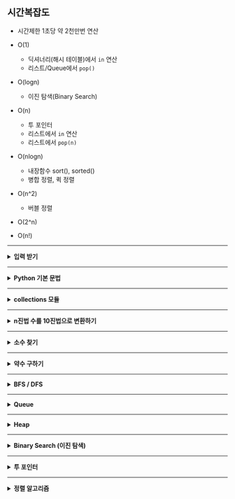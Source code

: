 
## 시간복잡도

- 시간제한 1초당 약 2천만번 연산

  
- O(1)
  - 딕셔너리(해시 테이블)에서 `in` 연산
  - 리스트/Queue에서 `pop()`
- O(logn)
  - 이진 탐색(Binary Search)
- O(n)
  - 투 포인터
  - 리스트에서 `in` 연산
  - 리스트에서 `pop(n)`
- O(nlogn)
  - 내장함수 sort(), sorted()
  - 병합 정렬, 퀵 정렬
- O(n^2)
  - 버블 정렬
- O(2^n)
- O(n!)


<hr>

<details>
<summary><b> 입력 받기</b></summary>

- 정수 1개<br>
  `num = int(input())` <br>
- 정수 2개 이상<br>
  `num1, num2 = map(int, input().split())` <br>
- 심화 버전<br>

  ```python
  lis = list(map(int, input().split()))  
  # 1 2 3 4 5 -> [1, 2, 3, 4, 5]
  ```
  
  ```python
  lis = list(map(int, input()))
  # 12345 -> [1, 2, 3, 4, 5]
  ```
  
  ```python
  lis = input().split()  
  # a b c d e -> ['a', 'b', 'c', 'd', 'e']
  ```
  
  ```python
  lis = []
  for _ in range(row):  # 행 수
    lis.append(list(map(int, input().split())))
  # 1 2 3
  # 4 5 6
  # ->
  # [[1, 2, 3], [4, 5, 6]]
  ```
  
- 효율적으로 입력 받기<br>
  ```python
  # 여러 줄을 반복해서 입력받아야할 때, input()을 사용하면 시간초과 에러가 발생하므로 sys.stdin.readline()를 사용
  import sys
  data = sys.stdin.readline().rstrip()  # rstrip()은 개행문자를 제거하기 위함
  ```

  ```python
  import sys
  input = sys.stdin.readline
  data = input()
  ```

- +_효율적으로 출력하기_
    ```python
    import sys
    print = sys.stdout.write
    print('내용')
    ```
</details>
<hr>



<details>
<summary><b> Python 기본 문법</b></summary>

- <b>자주 쓰는 함수</b>
    - `리스트.insert(idx, value)`

    - 재귀함수의 최대 호출 횟수 제한 늘리기 (default: 3000)
        ```python
        import sys
        sys.setrecursionlimit(10000)
        ```

<br>

- <b>Slicing</b>
    - 리스트 슬라이싱 결과 값은 리스트형
    - 실제 범위를 벗어나도 에러가 발생하지 않음!
      ```python
      lis = [2,4,6,8]
      lis[3:10]  # [8]
      ```
<br>

- <b> List Comprehension </b>

  - 기본 사용법
    ```python
    arr = [1,2,3,4,5]
    result = [x for x in arr]  # [1,2,3,4,5]
    ```
  - if문 사용
    ```python
    arr = [1,2,3,4,5]
    result = [x for x in arr if x < 3]  # [1,2]
    ```
  - if ~ else문 사용
    ```python
    arr = [5,3,2,7,1]
    result = ['small' if x < 3 else 'big' for x in arr]  # ['big', 'big', 'small', 'big', 'small']
    ```
    
<br>

- <b>리스트 → 문자열 </b>

  : 문자열이 들어 있는 리스트를 하나의 문자열로 합치기

    `''.join(리스트)`
    
<br>

- <b> 정렬하기 </b>

  - 리스트 정렬
  
    `리스트.sort()` : 리스트에 정렬된 값을 저장<br>
    `sorted(리스트)` : 리스트 값은 변하지 않고, 정렬된 값만 반환
    
    <br>
    
  - 문자열 정렬
  
    `sorted(문자열)` : 문자열 값은 변하지 않고, 정렬된 값만 리스트로 반환<br>
    _+ 정렬된 리스트를 문자열로 바꾸려면? `''.join(리스트)`<br>_
      
    <br>
    
  - `sort()`의 조건 지정하는 방법

      `lis = ["5e", "3a", "1a"]`일 때,
      
      1. 표현식 1개: 해당 표현식을 기준으로 정렬<br>
         `lis.sort(key=lambda x: x[1])    # ['3a', '1a', '5e']`
      
      2) 표현식 2개: 첫 번째 표현식을 우선으로 하고, 첫 번째 표현식이 같을 경우 두 번째 표현식에 따라 정렬<br>
        `lis.sort(key=lambda x: (x[1], x[0]))    # ['1a', '3a', '5e']`
         
<br>

- <b> 문자열이 알파벳/숫자인지 확인 </b>

  - 숫자로만 이루어져 있는지 확인: `문자열.isdecimal()` 
    
    <br>
  - 알파벳으로만 이루어져 있는지 확인: `문자열.isalpha()`
    
    <br>
  - 숫자+알파벳으로 이루어져 있는지 확인: `문자열.isalnum()`


</details><hr>


<details>
<summary><b> collections 모듈</b></summary>

- `defaultdict`
  - default 값을 설정하여 딕셔너리를 생성
  - 어떤 조건을 만족하면 특정 key의 value를 증가시키는 경우 유용하게 사용
    ```python
    dic = collections.defaultdict(int)  # default 값 : 0
    dic['A'] += 1 # 원래대로라면 존재하지 않는 key 값이므로 에러가 발생하지만, {'A': 1}이 됨
    ```

- `Counter`
  1. 원소의 빈도 세기<br>
     `lis = ['a', 'b', 'b', 'c', 'b']`일 때,<br>
      - 기본 : `collections.Counter(lis)   # Counter({'b': 3, 'a': 1, 'c': 1})`<br>
      - 빈도 높은 순 (모두) : `collections.Counter(lis).most_common()   # [('b', 3), ('a', 1), ('c', 1)]`<br>
      - 빈도 높은 순 (상위 2개)  : `collections.Counter(lis).most_common(2)  # [('b', 3), ('a', 1)]`<br>
  
  2. 두 리스트 빼기 (차집합)
      - 코드1) 중복 원소 고려 X
        ```python
        lis1 = ['a', 'b', 'b', 'c']
        lis2 = ['c', 'd']
        result = set(lis1) - set(lis2)  
        result = list(result) # ['a']
        ```
      - 코드2) 중복 원소 고려 O
        ```python
        lis1 = ['a', 'b', 'b', 'c']
        lis2 = ['c', 'd']
        result = Counter(lis1) - Counter(lis2)    # Counter({'a': 1, 'b': 2})
        ```

- `OrderedDict`
  - 딕셔너리의 입력 순서를 유지
  - Python 3.7 이상부터는 자동으로 입력 순서가 유지되지만, 혹시 모를 상황을 위해 사용하자.
  
    `collections.OrderedDict({'c': 1, 'a': 5, 'b': 4}) # 딕셔너리 형태 유지`
  

- `deque`
  - 리스트에서 pop()을 많이 사용하는 경우, 리스트 대신 deque를 이용하면 속도를 훨씬 높일 수 있다.
  - _리스트의 pop(0)은 O(n), deque의 popleft()는 O(1)_

    ```python
    queue = collections.deque([1,3,5])
    
    queue.pop() # 맨 뒤 원소 pop
    queue.popleft() # 맨 앞 원소 pop, 리스트의 pop(0)과 동일한 역할
    
    queue.append(10) # 맨 뒤에 원소를 삽입
    queue.appendleft(10) # 맨 앞에 원소를 삽입
    ```

</details>
<hr>


<details>
<summary><b> n진법 수를 10진법으로 변환하기 </b></summary>

  `int(수 문자열, n)`

  ex) `int('1010', 2)   # 10`

</details><hr>


<details>
<summary><b> 소수 찾기 </b></summary>

- 2부터 제곱근까지 나누어떨어지는지 확인

    ```python
    # 기본 코드
    def isPrime(num):
        for i in range(2, int(num**0.5) + 1):
            if num % i == 0:
                return False
        return True
    ```
    ```python
    # 더 효율적인 코드
    def isPrime(num):
        if num % 2 == 0:
            return False
        for i in range(3, int(num**0.5) + 1, 2):
            if num % i == 0:
                return False
        return True
    ```

</details><hr>


<details>
<summary><b> 약수 구하기 </b></summary>

  방법1. 해당 값(n)까지의 모든 값을 확인하기 _=> 비효율적_

  방법2. &radic;n까지의 모든 값 i를 확인하는데, 이 때 대응되는 n//i 값도 넣어준다 (제곱수인지 확인하고 넣기)
  ```python
  div_list = []
  for i in range(1, int(n**0.5)+1):
          if n % i == 0:    # i는 n의 약수
              div_list.append(i)
              if n // i != i:   # n//i는 n의 약수
                  div_list.append(n//i)
  div_list = sorted(div_list)   # 오름차순 정렬
  ```
  <br>

  - <b>약수의 개수가 홀수 or 짝수 ?</b>
    - 해당 값이 제곱수이면 약수의 개수는 홀수, 제곱수가 아니면 약수의 개수는 짝수
      - 제곱수 판별 : `if int(n**0.5) == n**0.5:`
  
</details><hr>


<details>
<summary><b> BFS / DFS </b></summary>

  - <b>DFS</b>
    
    : 현재 노드의 인접 노드 중 방문하지 않은 것을 모두 방문, 이 과정을 반복
    - **재귀함수** or Stack을 이용해 구현\
    - 시간복잡도: O(V+E)
        - V는 노드 수, E는 간선 수
    
    ```python
    # 재귀함수로 구현한 코드
    
    def dfs(graph, node, visited):
        visited[node] = True
        print(node, end=' ')
    
        for adj_node in graph[node]:
            if not visited[adj_node]:
                dfs(graph, adj_node, visited)
    
    n = 5
    graph = [
        [],     # [0]은 사용하지 않음
        [2,3],
        [1,4,5],
        [1],
        [2,5],
        [2,4],
    ]
    visited = [False] * (n+1)   # [0]은 사용하지 않음
    dfs(graph, 1, visited)      # 시작 노드는 1
    # 출력: 1 2 4 5 3
    ```

<br>
      
  - <b>BFS</b>
    - Queue를 이용해 구현
 
</details><hr>


<details>
<summary><b> Queue</b></summary>

- FIFO (First In First Out)
- 일반적으로 `deque`를 사용해 구현
  - 삽입: `append()` (`appendleft()`도 있음)
  - 제거: `popleft()` (`pop()`도 있음)
  

- <b>우선순위 큐 (Priority Queue)</b>
  - 저장된 값들을 **정렬**하고, 가장 작은 값을 반환하는 특징
  - 삽입: `put()`
  - 제거: `get()`
  - 오름차순 말고 다른 기준으로 반환하고 싶으면, `(우선순위, 값)` 튜플로 저장
    - ex: `(1, 'lemon')`
    - 우선순위가 동일한 튜플들은 값에 따라 정렬됨
    
  ```python
  from queue import PriorityQueue
  
  queue = PriorityQueue()
  
  queue.put(3)
  queue.put(1)
  queue.put(5)
  print(queue.get())  # 1
  print(queue.get())  # 3
  print(queue.get())  # 5
  ```
  
  ```python
  from queue import PriorityQueue
  
  queue = PriorityQueue()
  
  queue.put((2, 'apple'))
  queue.put((1, 'lemon'))
  queue.put((1, 'blueberry'))
  print(queue.get())  # (1, 'blueberry')
  print(queue.get())  # (1, 'lemon')
  print(queue.get())  # (2, 'apple')
  ```

</details><hr>


<details>
<summary><b> Heap </b></summary>

  - 최소값/최대값을 반복적으로 찾아야할 때 유용함
  - Heap은 완전이진트리이므로 높이가 logn => 모든 노드에 대해 연산을 해야하므로 시간복잡도는 O(nlogn)
  - pop 연산을 하면 루트 노드의 값이 반환됨 (min heap이면 최소값, max heap이면 최대값)
  - heapq 모듈은 min heap만을 지원함. max heap을 사용해야한다면 원소를 모두 음수로 만들어서 사용하면 됨.
  ```python
  import heapq
  
  # heap을 만들면서 원소를 하나씩 집어넣기
  heap = []
  heapq.heappush(heap, 1)
  heapq.heappush(heap, 2)
  heapq.heappop(heap)  # 1
  ```
  ```python
  import heapq
  
  # 리스트를 한번에 heap으로 만들기
  heap = [1, 2]
  heapq.heapify(heap)
  heapq.heappop(heap)  # 1
  ```

</details><hr>


<details>
<summary><b> Binary Search (이진 탐색)</b></summary>

  : start, mid, end를 사용하면서, mid의 값이 찾는 값과 일치하는지 확인을 반복하는 방법
  - 이진 탐색을 사용하려면 리스트가 **정렬**되어 있어야함!
  - 값의 갯수 or 범위가 엄청 클 때 많이 사용
  - 시간복잡도: O(logn)
  - **코딩테스트 자주 출제**


  - 코드1. 재귀로 구현
    ```python
    arr = [0,2,4,6,8]
    target = 4
    
    def binary_search(arr, target, start, end):
        if start > end: # 해당 값이 없는 경우
            return -1
        
        mid = (start + end) // 2
        if arr[mid] == target:
            return mid
        elif arr[mid] > target:
            # end = mid - 1
            return binary_search(arr, target, start, mid-1)
        else:
            # start = mid +1
            return binary_search(arr, target, mid+1, end)
        
    binary_search(arr, target, 0, len(arr)-1)  # 2
    ```
  - 코드2. 반복문으로 구현
    ```python
    arr = [0,2,4,6,8]
    target = 4
    
    def binary_search(arr, target, start, end):
        while start <= end:
            mid = (start + end) // 2
            
            if arr[mid] == target:
                return mid
            elif arr[mid] > target:
                end = mid - 1
            else:
                start = mid + 1
        return -1 # 해당 값이 없는 경우
        
    binary_search(arr, target, 0, len(arr)-1)  # 2
    ```

</details><hr>


<details>
<summary><b> 투 포인터 </b></summary>

  : start 포인터와 end 포인터를 설정하고 값의 범위를 따져 포인터를 한칸씩 이동시킴
  
  - 시간복잡도: O(n)
  - 시간복잡도가 낮기 때문에, 주로 값의 범위가 크거나 갯수가 많을 때 사용함
  
  
  - 예제1. k를 연속된 수들의 합으로 나타낼 수 있는 경우의 수
    ```python
    start, end = 1, 1 # 자연수여야하므로 1로 할당
    sum = 1
    answer = 1    # k 하나로만 구성된 경우를 포함
    while end < k:
        if sum < k:
            end += 1
            sum += end
        elif sum == k:
            end += 1
            sum += end
            answer += 1
        else:
            sum -= start
            start += 1
    print(answer)
    ```
  - 예제2. k를 두 수의 합으로 나타낼 수 있는 경우의 수
    ```python
    numbers = [2, 6, 4, 1, 5, 3]
    numbers.sort()    # [1, 2, 3, 4, 5, 6]
    
    start, end = 0, len(numbers)-1
    answer = 0
    while start < end:
        if numbers[start] + numbers[end] > k:
            end -= 1
        elif numbers[start] + numbers[end] == k:
            answer += 1
            end -= 1
        else:
            start += 1
    print(answer)
    ```

</details><hr>


<details>
<summary><b> 정렬 알고리즘</b></summary>

1. <b>버블(bubble) 정렬</b>

    : 인접 값끼리 비교해서 swap하며 정렬하는 방식
   
    - 시간복잡도: O(n^2)
    ```python
    arr = [3,5,4,1,2]
    n = len(arr)
    for i in range(n-1):
        for j in range(n-1-i):
            if arr[j] > arr[j+1]:   # swap
                arr[j], arr[j+1] = arr[j+1], arr[j]
    ```


2. <b>선택(selection) 정렬</b>

    : 남은 부분에서 최소값을 찾고 남은 부분의 맨 앞에 있는 데이터와 swap하며 정렬하는 방식 (최대값도 가능)

    - 시간복잡도: O(n^2)
    - 구현이 복잡하고 시간복잡도도 높아 코테에서 잘 사용하지 않음!


3. <b>삽입(insertion) 정렬</b>

    : 특정 값을 이미 정렬된 영역의 값들과 하나씩 비교해서 swap하면서 적절한 위치에 삽입하는 방식

    - i는 index 1부터 오른쪽으로, j는 index i부터 왼쪽으로 이동.
    - 시간복잡도: O(n^2)
    ```python
    arr = [3,5,4,1,2]
    n = len(arr)
    for i in range(1, n):
        for j in range(i, 0, -1):
            if arr[j-1] > arr[j]:   # swap
                arr[j-1], arr[j] = arr[j], arr[j-1]
            else:
                break
    ```
    

4. <b>퀵(quick) 정렬</b>

    : pivot을 선정해 해당 값을 기준으로 대소비교하면서 정렬하는 방식

    - 재귀함수 이용
    - 시간복잡도: O(nlogn) _(로 알고 있으면 되고 최악의 경우 O(n^2)임)_
    
    ```python
    arr = [3,5,4,1,2]
    
    def quick_sort(arr):
        if len(arr) <= 1:
            return arr
        
        pivot = arr[0]  # 첫번째 원소를 pivot으로 설정
        small_arr = [x for x in arr[1:] if x <= pivot]
        large_arr = [x for x in arr[1:] if x > pivot]
        
        return quick_sort(small_arr) + [pivot] + quick_sort(large_arr)
    
    print(quick_sort(arr))  # [1,2,3,4,5]
    ```


5. <b>병합(merge) 정렬</b>

    : 부분집합을 두개씩 나누고, 이미 정렬된 부분집합들을 병합하며 정렬하는 방식

    - 시간복잡도: O(nlogn)
    - **코딩테스트에서 자주 등장**
    
    ```python
    arr = [3,5,4,1,2]
    
    def merge_sort(arr):
        if len(arr) <= 1:
            return arr
    
        mid = len(arr) // 2
        left_arr = merge_sort(arr[:mid])
        right_arr = merge_sort(arr[mid:])
    
        merged_arr = []
        l, r = 0, 0
        while l < len(left_arr) and r < len(right_arr):
            if left_arr[l] < right_arr[r]:
                merged_arr.append(left_arr[l])
                l += 1
            else:
                merged_arr.append(right_arr[r])
                r += 1
        if l < len(left_arr):
            merged_arr += left_arr[l:]
        else:
            merged_arr += right_arr[r:]
            
        return merged_arr
    ```

    
</details>